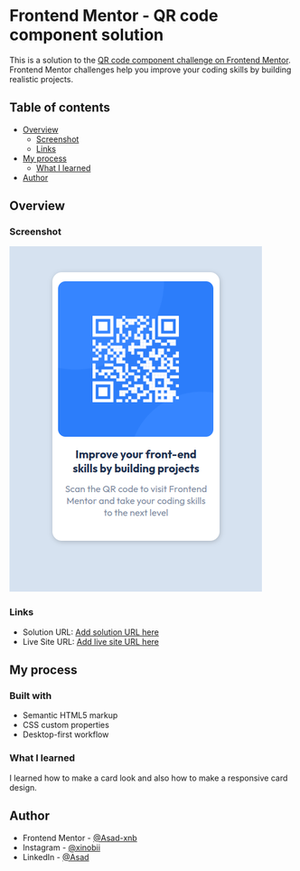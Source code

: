 # Frontend Mentor - QR code component solution

This is a solution to the [QR code component challenge on Frontend Mentor](https://www.frontendmentor.io/challenges/qr-code-component-iux_sIO_H). Frontend Mentor challenges help you improve your coding skills by building realistic projects.

## Table of contents

- [Overview](#overview)
  - [Screenshot](#screenshot)
  - [Links](#links)
- [My process](#my-process)
  - [What I learned](#what-i-learned)
- [Author](#author)

## Overview

### Screenshot

![](images/Screenshots/my_preview.png)

### Links

- Solution URL: [Add solution URL here](https://your-solution-url.com)
- Live Site URL: [Add live site URL here](https://your-live-site-url.com)

## My process

### Built with

- Semantic HTML5 markup
- CSS custom properties
- Desktop-first workflow

### What I learned

I learned how to make a card look and also how to make a responsive card design.

## Author

- Frontend Mentor - [@Asad-xnb](https://www.frontendmentor.io/profile/Asad-xnb)
- Instagram - [@xinobii](https://www.instagram.com/xin0bii/)
- LinkedIn - [@Asad](https://www.linkedin.com/in/asad-xnb/)
